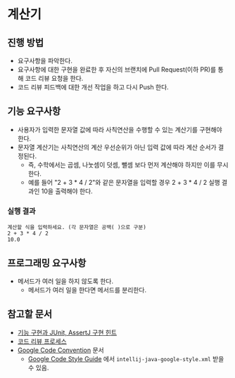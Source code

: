 # 계산기
## 진행 방법
* 요구사항을 파악한다.
* 요구사항에 대한 구현을 완료한 후 자신의 브랜치에 Pull Request(이하 PR)를 통해 코드 리뷰 요청을 한다.
* 코드 리뷰 피드백에 대한 개선 작업을 하고 다시 Push 한다.

## 기능 요구사항
* 사용자가 입력한 문자열 값에 따라 사칙연산을 수행할 수 있는 계산기를 구현해야 한다.
* 문자열 계산기는 사칙연산의 계산 우선순위가 아닌 입력 값에 따라 계산 순서가 결정된다.
  * 즉, 수학에서는 곱셈, 나눗셈이 덧셈, 뺄셈 보다 먼저 계산해야 하지만 이를 무시한다.
  * 예를 들어 "2 + 3 * 4 / 2"와 같은 문자열을 입력할 경우 2 + 3 * 4 / 2 실행 결과인 10을 출력해야 한다.

### 실행 결과
```
계산할 식을 입력하세요. (각 문자열은 공백( )으로 구분)
2 + 3 * 4 / 2
10.0
```

## 프로그래밍 요구사항
* 메서드가 여러 일을 하지 않도록 한다.
  * 메서드가 여러 일을 한다면 메서드를 분리한다.

## 참고할 문서
* [기능 구현과 JUnit, AssertJ 구현 힌트](./Hints.md)
* [코드 리뷰 프로세스](./CodeReviewProcess.md)
* [Google Code Convention](https://google.github.io/styleguide/javaguide.html) 문서
  * [Google Code Style Guide](https://github.com/google/styleguide) 에서 `intellij-java-google-style.xml` 받을 수 있음.
